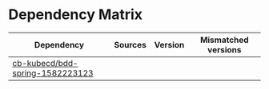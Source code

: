 # Dependency Matrix

Dependency | Sources | Version | Mismatched versions
---------- | ------- | ------- | -------------------
[cb-kubecd/bdd-spring-1582223123](https://github.com/cb-kubecd/bdd-spring-1582223123.git) |  | []() | 
